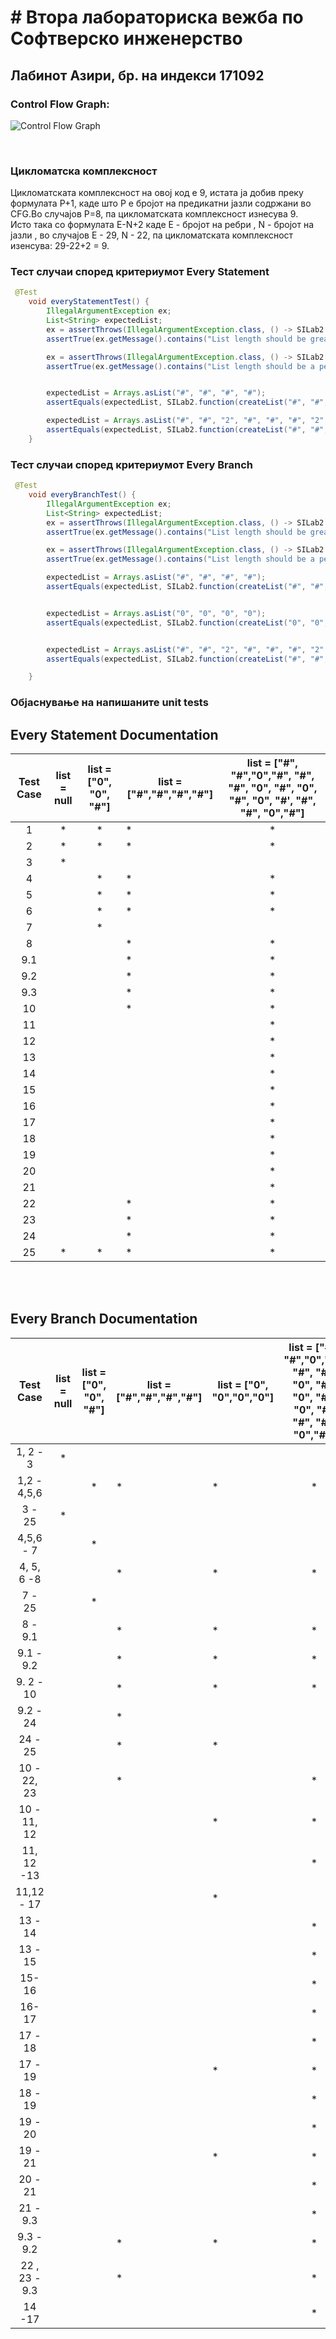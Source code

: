 # # Втора лабораториска вежба по Софтверско инженерство



## Лабинот Азири, бр. на индекси 171092



### Control Flow Graph:

<!--- Images -->

![Control Flow Graph](/images/CFG.jpg)

<br/>

### Цикломатска комплексност
Цикломатската комплексност на овој код е 9, истата ја добив преку формулата P+1, каде што P е бројот на предикатни јазли содржани во CFG.Во случајoв P=8, па цикломатската комплексност изнесува 9.
<br/>
Исто така со формулата E-N+2 каде E - бројот на ребри , N - бројот на јазли , во случајов Е - 29, N - 22, па цикломатската комплексност изенсува: 29-22+2 = 9.
<br/>

### Тест случаи според критериумот Every Statement

```java
 @Test
    void everyStatementTest() {
        IllegalArgumentException ex;
        List<String> expectedList;
        ex = assertThrows(IllegalArgumentException.class, () -> SILab2.function(createList()));
        assertTrue(ex.getMessage().contains("List length should be greater than 0"));

        ex = assertThrows(IllegalArgumentException.class, () -> SILab2.function(createList("0", "0", "#")));
        assertTrue(ex.getMessage().contains("List length should be a perfect square"));


        expectedList = Arrays.asList("#", "#", "#", "#");
        assertEquals(expectedList, SILab2.function(createList("#", "#", "#", "#")));

        expectedList = Arrays.asList("#", "#", "2", "#", "#", "#", "2", "#", "3", "#", "2", "#", "#", "#", "2", "#");
        assertEquals(expectedList, SILab2.function(createList("#", "#","0","#", "#", "#", "0", "#", "0", "#", "0", "#", "#", "#", "0", "#")));
    }
```



### Тест случаи според критериумот Every Branch

```java
 @Test
    void everyBranchTest() {
        IllegalArgumentException ex;
        List<String> expectedList;
        ex = assertThrows(IllegalArgumentException.class, () -> SILab2.function(createList()));
        assertTrue(ex.getMessage().contains("List length should be greater than 0"));

        ex = assertThrows(IllegalArgumentException.class, () -> SILab2.function(createList("0", "0", "#")));
        assertTrue(ex.getMessage().contains("List length should be a perfect square"));

        expectedList = Arrays.asList("#", "#", "#", "#");
        assertEquals(expectedList, SILab2.function(createList("#", "#", "#", "#")));


        expectedList = Arrays.asList("0", "0", "0", "0");
        assertEquals(expectedList, SILab2.function(createList("0", "0", "0", "0")));


        expectedList = Arrays.asList("#", "#", "2", "#", "#", "#", "2", "#", "3", "#", "2", "#", "#", "#", "2", "#");
        assertEquals(expectedList, SILab2.function(createList("#", "#","0","#", "#", "#", "0", "#", "0", "#", "0", "#", "#", "#", "0", "#")));

    }
```



### Објаснување на напишаните unit tests

## Every Statement Documentation

| Test Case | list = null | list = ["0", "0", "#"] | list = ["#","#","#","#"] | list = ["#", "#","0","#", "#", "#", "0", "#", "0", "#", "0", "#', "#", "#", "0","#"] |
| :-------: | :---------: | :--------------------: | ------------------------ | :----------------------------------------------------------: |
|     1     |      *      |           *            | *                        |                              *                               |
|     2     |      *      |           *            | *                        |                              *                               |
|     3     |      *      |                        |                          |                                                              |
|     4     |             |           *            | *                        |                              *                               |
|     5     |             |           *            | *                        |                              *                               |
|     6     |             |           *            | *                        |                              *                               |
|     7     |             |           *            |                          |                                                              |
|     8     |             |                        | *                        |                              *                               |
|    9.1    |             |                        | *                        |                              *                               |
|    9.2    |             |                        | *                        |                              *                               |
|    9.3    |             |                        | *                        |                              *                               |
|    10     |             |                        | *                        |                              *                               |
|    11     |             |                        |                          |                              *                               |
|    12     |             |                        |                          |                              *                               |
|    13     |             |                        |                          |                              *                               |
|    14     |             |                        |                          |                              *                               |
|    15     |             |                        |                          |                              *                               |
|    16     |             |                        |                          |                              *                               |
|    17     |             |                        |                          |                              *                               |
|    18     |             |                        |                          |                              *                               |
|    19     |             |                        |                          |                              *                               |
|    20     |             |                        |                          |                              *                               |
|    21     |             |                        |                          |                              *                               |
|    22     |             |                        | *                        |                              *                               |
|    23     |             |                        | *                        |                              *                               |
|    24     |             |                        | *                        |                              *                               |
|    25     |      *      |           *            | *                        |                              *                               |

<br/>

<br/>

## Every Branch Documentation

|   Test Case   | list = null | list = ["0", "0", "#"] | list = ["#","#","#","#"] | list = ["0", "0","0","0"] | list = ["#", "#","0","#", "#", "#", "0", "#", "0", "#", "0", "#', "#", "#", "0","#"] |
| :-----------: | :---------: | :--------------------: | ------------------------ | ------------------------- | :----------------------------------------------------------: |
|   1, 2 - 3    |      *      |                        |                          |                           |                                                              |
|  1,2 - 4,5,6  |             |           *            | *                        | *                         |                              *                               |
|    3 - 25     |      *      |                        |                          |                           |                                                              |
|   4,5,6 - 7   |             |           *            |                          |                           |                                                              |
|  4, 5, 6 -8   |             |                        | *                        | *                         |                              *                               |
|    7 - 25     |             |           *            |                          |                           |                                                              |
|    8 - 9.1    |             |                        | *                        | *                         |                              *                               |
|   9.1 - 9.2   |             |                        | *                        | *                         |                              *                               |
|   9. 2 - 10   |             |                        | *                        | *                         |                              *                               |
|   9.2 - 24    |             |                        | *                        |                           |                                                              |
|    24 - 25    |             |                        | *                        | *                         |                                                              |
|  10 - 22, 23  |             |                        | *                        |                           |                              *                               |
|  10 - 11, 12  |             |                        |                          | *                         |                              *                               |
|  11, 12 -13   |             |                        |                          |                           |                              *                               |
|  11,12 - 17   |             |                        |                          | *                         |                                                              |
|    13 - 14    |             |                        |                          |                           |                              *                               |
|    13 - 15    |             |                        |                          |                           |                              *                               |
|    15- 16     |             |                        |                          |                           |                              *                               |
|    16- 17     |             |                        |                          |                           |                              *                               |
|    17 - 18    |             |                        |                          |                           |                              *                               |
|    17 - 19    |             |                        |                          | *                         |                              *                               |
|    18 - 19    |             |                        |                          |                           |                              *                               |
|    19 - 20    |             |                        |                          |                           |                              *                               |
|    19 - 21    |             |                        |                          | *                         |                              *                               |
|    20 - 21    |             |                        |                          |                           |                              *                               |
|   21 - 9.3    |             |                        |                          |                           |                              *                               |
|   9.3 - 9.2   |             |                        | *                        | *                         |                              *                               |
| 22 , 23 - 9.3 |             |                        | *                        |                           |                              *                               |
|    14 -17     |             |                        |                          |                           |                              *                               |


